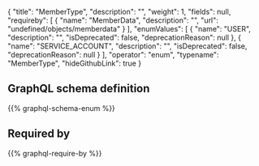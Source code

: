 {
  "title": "MemberType",
  "description": "",
  "weight": 1,
  "fields": null,
  "requireby": [
    {
      "name": "MemberData",
      "description": "",
      "url": "undefined/objects/memberdata"
    }
  ],
  "enumValues": [
    {
      "name": "USER",
      "description": "",
      "isDeprecated": false,
      "deprecationReason": null
    },
    {
      "name": "SERVICE_ACCOUNT",
      "description": "",
      "isDeprecated": false,
      "deprecationReason": null
    }
  ],
  "operator": "enum",
  "typename": "MemberType",
  "hideGithubLink": true
}
## GraphQL schema definition

{{% graphql-schema-enum %}}

## Required by

{{% graphql-require-by %}}
